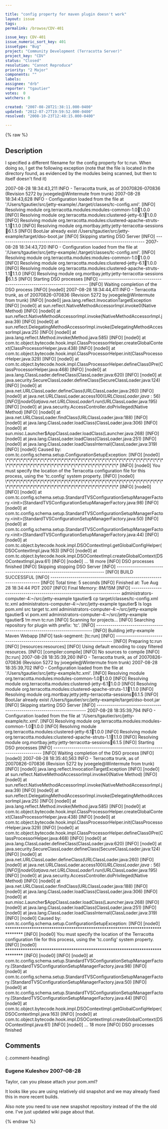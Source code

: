```yaml
---

title: "config property for maven plugin doesn't work"
layout: issue
tags: 
permalink: /browse/CDV-401

issue_key: CDV-401
issue_numeric_sort_key: 401
issuetype: "Bug"
project: "Community Development (Terracotta Server)"
project_key: "CDV"
status: "Closed"
resolution: "Cannot Reproduce"
priority: "2 Major"
components: ""
labels: 
assignee: "drb"
reporter: "tgautier"
votes:  0
watchers: 0

created: "2007-08-28T21:38:11.000-0400"
updated: "2012-07-27T19:59:52.000-0400"
resolved: "2008-10-23T12:48:15.000-0400"

---
```




{% raw %}



## Description

<div markdown="1" class="description">

I specified a different filename for the config property for tc:run.  When doing so, I get the following exception (note that the file is located in the directory found, as evidenced by the modules being scanned, but then tc itself doesn't find it)

2007-08-28 18:34:43,211 INFO - Terracotta trunk, as of 20070826-070836 (Revision 5272 by jvoegele@Wintermute from trunk)
2007-08-28 18:34:43,628 INFO - Configuration loaded from the file at '/Users/tgautier/src/jetty-example/./target/classes/tc-config.xml'.
[INFO] Resolving module org.terracotta.modules:modules-common-1.0:jar:1.0.0
[INFO] Resolving module org.terracotta.modules:clustered-jetty-6.1:jar:1.0.0
[INFO] Resolving module org.terracotta.modules:clustered-apache-struts-1.1:jar:1.1.0
[INFO] Resolving module org.mortbay.jetty:jetty-terracotta-sessions:jar:6.1.5
[INFO] BootJar already exist /Users/tgautier/src/jetty-example/target/dso-boot.jar
[INFO] Skipping starting DSO Server
[INFO] ------------------------------------------------------------------------
2007-08-28 18:34:43,720 INFO - Configuration loaded from the file at '/Users/tgautier/src/jetty-example/./target/classes/tc-config.xml'.
[INFO] Resolving module org.terracotta.modules:modules-common-1.0:jar:1.0.0
[INFO] Resolving module org.terracotta.modules:clustered-jetty-6.1:jar:1.0.0
[INFO] Resolving module org.terracotta.modules:clustered-apache-struts-1.1:jar:1.1.0
[INFO] Resolving module org.mortbay.jetty:jetty-terracotta-sessions:jar:6.1.5
[INFO] Starting DSO processes
[INFO] ------------------------------------------------------------------------
[INFO] Waiting completion of the DSO process
[INFO] [node0] 2007-08-28 18:34:44,411 INFO - Terracotta trunk, as of 20070826-070836 (Revision 5272 by jvoegele@Wintermute from trunk)
[INFO] [node0] java.lang.reflect.InvocationTargetException
[INFO] [node0]  at sun.reflect.NativeMethodAccessorImpl.invoke0(Native Method)
[INFO] [node0]  at sun.reflect.NativeMethodAccessorImpl.invoke(NativeMethodAccessorImpl.java:39)
[INFO] [node0]  at sun.reflect.DelegatingMethodAccessorImpl.invoke(DelegatingMethodAccessorImpl.java:25)
[INFO] [node0]  at java.lang.reflect.Method.invoke(Method.java:585)
[INFO] [node0]  at com.tc.object.bytecode.hook.impl.ClassProcessorHelper.createGlobalContext(ClassProcessorHelper.java:438)
[INFO] [node0]  at com.tc.object.bytecode.hook.impl.ClassProcessorHelper.init(ClassProcessorHelper.java:329)
[INFO] [node0]  at com.tc.object.bytecode.hook.impl.ClassProcessorHelper.defineClass0Pre(ClassProcessorHelper.java:468)
[INFO] [node0]  at java.lang.ClassLoader.defineClass(ClassLoader.java:620)
[INFO] [node0]  at java.security.SecureClassLoader.defineClass(SecureClassLoader.java:124)
[INFO] [node0]  at java.net.URLClassLoader.defineClass(URLClassLoader.java:260)
[INFO] [node0]  at java.net.URLClassLoader.access$100(URLClassLoader.java:56)
[INFO] [node0]  at java.net.URLClassLoader$1.run(URLClassLoader.java:195)
[INFO] [node0]  at java.security.AccessController.doPrivileged(Native Method)
[INFO] [node0]  at java.net.URLClassLoader.findClass(URLClassLoader.java:188)
[INFO] [node0]  at java.lang.ClassLoader.loadClass(ClassLoader.java:306)
[INFO] [node0]  at sun.misc.Launcher$AppClassLoader.loadClass(Launcher.java:268)
[INFO] [node0]  at java.lang.ClassLoader.loadClass(ClassLoader.java:251)
[INFO] [node0]  at java.lang.ClassLoader.loadClassInternal(ClassLoader.java:319)
[INFO] [node0] Caused by: com.tc.config.schema.setup.ConfigurationSetupException: 
[INFO] [node0] \*\*\*\*\*\*\*\*\*\*\*\*\*\*\*\*\*\*\*\*\*\*\*\*\*\*\*\*\*\*\*\*\*\*\*\*\*\*\*\*\*\*\*\*\*\*\*\*\*\*\*\*\*\*\*\*\*\*\*\*\*\*\*\*\*\*\*\*\*\*\*\*\*\*\*\*\*\*\*
[INFO] [node0] You must specify the location of the Terracotta configuration file for this process, using the 'tc.config' system property.
[INFO] [node0] \*\*\*\*\*\*\*\*\*\*\*\*\*\*\*\*\*\*\*\*\*\*\*\*\*\*\*\*\*\*\*\*\*\*\*\*\*\*\*\*\*\*\*\*\*\*\*\*\*\*\*\*\*\*\*\*\*\*\*\*\*\*\*\*\*\*\*\*\*\*\*\*\*\*\*\*\*\*\*
[INFO] [node0] 
[INFO] [node0]  at com.tc.config.schema.setup.StandardTVSConfigurationSetupManagerFactory.<init>(StandardTVSConfigurationSetupManagerFactory.java:98)
[INFO] [node0]  at com.tc.config.schema.setup.StandardTVSConfigurationSetupManagerFactory.<init>(StandardTVSConfigurationSetupManagerFactory.java:50)
[INFO] [node0]  at com.tc.config.schema.setup.StandardTVSConfigurationSetupManagerFactory.<init>(StandardTVSConfigurationSetupManagerFactory.java:44)
[INFO] [node0]  at com.tc.object.bytecode.hook.impl.DSOContextImpl.getGlobalConfigHelper(DSOContextImpl.java:163)
[INFO] [node0]  at com.tc.object.bytecode.hook.impl.DSOContextImpl.createGlobalContext(DSOContextImpl.java:61)
[INFO] [node0]  ... 18 more
[INFO] DSO processes finished
[INFO] Skipping stopping DSO Server
[INFO] ------------------------------------------------------------------------
[INFO] BUILD SUCCESSFUL
[INFO] ------------------------------------------------------------------------
[INFO] Total time: 5 seconds
[INFO] Finished at: Tue Aug 28 18:34:44 PDT 2007
[INFO] Final Memory: 8M/15M
[INFO] ------------------------------------------------------------------------
administrators-computer-4:~/src/jetty-example tgautier$ cp target/classes/tc-config.xml tc.xml
administrators-computer-4:~/src/jetty-example tgautier$ ls 
logs    pom.xml src     target  tc.xml
administrators-computer-4:~/src/jetty-example tgautier$ vi pom.xml 
administrators-computer-4:~/src/jetty-example tgautier$ !m
mvn tc:run
[INFO] Scanning for projects...
[INFO] Searching repository for plugin with prefix: 'tc'.
[INFO] ----------------------------------------------------------------------------
[INFO] Building jetty-example Maven Webapp
[INFO]    task-segment: [tc:run]
[INFO] ----------------------------------------------------------------------------
[INFO] Preparing tc:run
[INFO] [resources:resources]
[INFO] Using default encoding to copy filtered resources.
[INFO] [compiler:compile]
[INFO] No sources to compile
[INFO] [tc:run]
2007-08-28 18:35:39,260 INFO - Terracotta trunk, as of 20070826-070836 (Revision 5272 by jvoegele@Wintermute from trunk)
2007-08-28 18:35:39,702 INFO - Configuration loaded from the file at '/Users/tgautier/src/jetty-example/tc.xml'.
[INFO] Resolving module org.terracotta.modules:modules-common-1.0:jar:1.0.0
[INFO] Resolving module org.terracotta.modules:clustered-jetty-6.1:jar:1.0.0
[INFO] Resolving module org.terracotta.modules:clustered-apache-struts-1.1:jar:1.1.0
[INFO] Resolving module org.mortbay.jetty:jetty-terracotta-sessions:jar:6.1.5
[INFO] BootJar already exist /Users/tgautier/src/jetty-example/target/dso-boot.jar
[INFO] Skipping starting DSO Server
[INFO] ------------------------------------------------------------------------
2007-08-28 18:35:39,794 INFO - Configuration loaded from the file at '/Users/tgautier/src/jetty-example/tc.xml'.
[INFO] Resolving module org.terracotta.modules:modules-common-1.0:jar:1.0.0
[INFO] Resolving module org.terracotta.modules:clustered-jetty-6.1:jar:1.0.0
[INFO] Resolving module org.terracotta.modules:clustered-apache-struts-1.1:jar:1.1.0
[INFO] Resolving module org.mortbay.jetty:jetty-terracotta-sessions:jar:6.1.5
[INFO] Starting DSO processes
[INFO] ------------------------------------------------------------------------
[INFO] Waiting completion of the DSO process
[INFO] [node0] 2007-08-28 18:35:40,563 INFO - Terracotta trunk, as of 20070826-070836 (Revision 5272 by jvoegele@Wintermute from trunk)
[INFO] [node0] java.lang.reflect.InvocationTargetException
[INFO] [node0]  at sun.reflect.NativeMethodAccessorImpl.invoke0(Native Method)
[INFO] [node0]  at sun.reflect.NativeMethodAccessorImpl.invoke(NativeMethodAccessorImpl.java:39)
[INFO] [node0]  at sun.reflect.DelegatingMethodAccessorImpl.invoke(DelegatingMethodAccessorImpl.java:25)
[INFO] [node0]  at java.lang.reflect.Method.invoke(Method.java:585)
[INFO] [node0]  at com.tc.object.bytecode.hook.impl.ClassProcessorHelper.createGlobalContext(ClassProcessorHelper.java:438)
[INFO] [node0]  at com.tc.object.bytecode.hook.impl.ClassProcessorHelper.init(ClassProcessorHelper.java:329)
[INFO] [node0]  at com.tc.object.bytecode.hook.impl.ClassProcessorHelper.defineClass0Pre(ClassProcessorHelper.java:468)
[INFO] [node0]  at java.lang.ClassLoader.defineClass(ClassLoader.java:620)
[INFO] [node0]  at java.security.SecureClassLoader.defineClass(SecureClassLoader.java:124)
[INFO] [node0]  at java.net.URLClassLoader.defineClass(URLClassLoader.java:260)
[INFO] [node0]  at java.net.URLClassLoader.access$100(URLClassLoader.java:56)
[INFO] [node0]  at java.net.URLClassLoader$1.run(URLClassLoader.java:195)
[INFO] [node0]  at java.security.AccessController.doPrivileged(Native Method)
[INFO] [node0]  at java.net.URLClassLoader.findClass(URLClassLoader.java:188)
[INFO] [node0]  at java.lang.ClassLoader.loadClass(ClassLoader.java:306)
[INFO] [node0]  at sun.misc.Launcher$AppClassLoader.loadClass(Launcher.java:268)
[INFO] [node0]  at java.lang.ClassLoader.loadClass(ClassLoader.java:251)
[INFO] [node0]  at java.lang.ClassLoader.loadClassInternal(ClassLoader.java:319)
[INFO] [node0] Caused by: com.tc.config.schema.setup.ConfigurationSetupException: 
[INFO] [node0] \*\*\*\*\*\*\*\*\*\*\*\*\*\*\*\*\*\*\*\*\*\*\*\*\*\*\*\*\*\*\*\*\*\*\*\*\*\*\*\*\*\*\*\*\*\*\*\*\*\*\*\*\*\*\*\*\*\*\*\*\*\*\*\*\*\*\*\*\*\*\*\*\*\*\*\*\*\*\*
[INFO] [node0] You must specify the location of the Terracotta configuration file for this process, using the 'tc.config' system property.
[INFO] [node0] \*\*\*\*\*\*\*\*\*\*\*\*\*\*\*\*\*\*\*\*\*\*\*\*\*\*\*\*\*\*\*\*\*\*\*\*\*\*\*\*\*\*\*\*\*\*\*\*\*\*\*\*\*\*\*\*\*\*\*\*\*\*\*\*\*\*\*\*\*\*\*\*\*\*\*\*\*\*\*
[INFO] [node0] 
[INFO] [node0]  at com.tc.config.schema.setup.StandardTVSConfigurationSetupManagerFactory.<init>(StandardTVSConfigurationSetupManagerFactory.java:98)
[INFO] [node0]  at com.tc.config.schema.setup.StandardTVSConfigurationSetupManagerFactory.<init>(StandardTVSConfigurationSetupManagerFactory.java:50)
[INFO] [node0]  at com.tc.config.schema.setup.StandardTVSConfigurationSetupManagerFactory.<init>(StandardTVSConfigurationSetupManagerFactory.java:44)
[INFO] [node0]  at com.tc.object.bytecode.hook.impl.DSOContextImpl.getGlobalConfigHelper(DSOContextImpl.java:163)
[INFO] [node0]  at com.tc.object.bytecode.hook.impl.DSOContextImpl.createGlobalContext(DSOContextImpl.java:61)
[INFO] [node0]  ... 18 more
[INFO] DSO processes finished


</div>

## Comments


{:.comment-heading}
### **Eugene Kuleshov** <span class="date">2007-08-28</span>

<div markdown="1" class="comment">

Taylor, can you please attach your pom.xml?

It looks like you are using relatively old snapshot and we may already fixed this in more recent builds. 

Also note you need to use new snapshot repository instead of the the old one. I've just updated wiki page about that.

</div>



{% endraw %}
